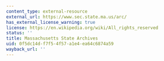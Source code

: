 ```yaml
---
content_type: external-resource
external_url: https://www.sec.state.ma.us/arc/
has_external_license_warning: true
license: https://en.wikipedia.org/wiki/All_rights_reserved
status: ''
title: Massachusetts State Archives
uid: 0f5dc14d-f7f5-4f57-a1e4-ea64c6874a59
wayback_url: ''
---
```

